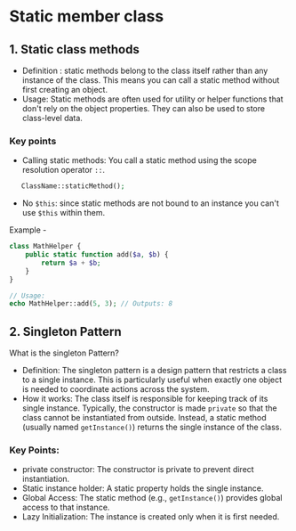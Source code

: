 # Static member class

## 1. Static class methods
 - Definition : static methods belong to the class itself rather than any instance of the class. This means you can call a static method without first creating an object. 
 - Usage: Static methods are often used for utility or helper functions that don't rely on the object properties. They can also be used to store class-level data. 

### Key points 
 - Calling static methods: You call a static method using the scope resolution operator `::`.
 ```php
    ClassName::staticMethod();
 ```
 - No `$this`: since static methods are not bound to an instance you can't use `$this` within them. 


Example - 

```php 
class MathHelper {
    public static function add($a, $b) {
        return $a + $b;
    }
}

// Usage:
echo MathHelper::add(5, 3); // Outputs: 8

```

## 2. Singleton Pattern 
What is the singleton Pattern?

 - Definition: The singleton pattern is a design pattern that restricts a class to a single instance. This is particularly useful when exactly one object is needed to coordinate actions across the system. 
 - How it works: The class itself is responsible for keeping track of its single instance. Typically, the constructor is made `private` so that the class cannot be instantiated from outside. Instead, a static method (usually named `getInstance()`) returns the single instance of the class. 

### Key Points: 
 - private constructor: The constructor is private to prevent direct instantiation. 
 - Static instance holder: A static property holds the single instance. 
 - Global Access: The static method (e.g., `getInstance()`) provides global access to that instance. 
 - Lazy Initialization: The instance is created only when it is first needed. 

